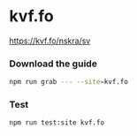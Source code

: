 # kvf.fo

https://kvf.fo/nskra/sv

### Download the guide

```sh
npm run grab --- --site=kvf.fo
```

### Test

```sh
npm run test:site kvf.fo
```
